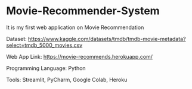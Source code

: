 # Movie-Recommender-System
It is my first web application on Movie Recommendation

Dataset: https://www.kaggle.com/datasets/tmdb/tmdb-movie-metadata?select=tmdb_5000_movies.csv

Web App Link: https://movie-recommends.herokuapp.com/

Programming Language: Python

Tools: Streamlit, PyCharm, Google Colab, Heroku
